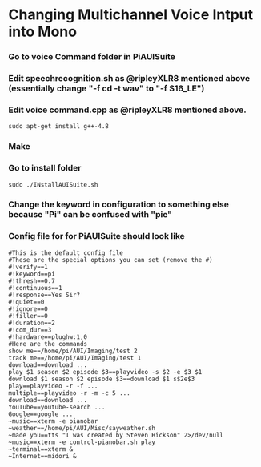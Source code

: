 # Changing Multichannel Voice Intput into Mono
### Go to voice Command folder in PiAUISuite
### Edit speechrecognition.sh as @ripleyXLR8 mentioned above (essentially change "-f cd -t wav" to "-f S16_LE")
### Edit voice command.cpp as @ripleyXLR8 mentioned above.
```shell
sudo apt-get install g++-4.8
```
### Make
### Go to install folder 
```shell
sudo ./INstallAUISuite.sh
```
### Change the keyword in configuration to something else because "Pi" can be confused with "pie"
### Config file for for PiAUISuite should look like
```shell
#This is the default config file
#These are the special options you can set (remove the #)
#!verify==1
#!keyword==pi
#!thresh==0.7
#!continuous==1
#!response==Yes Sir?
#!quiet==0
#!ignore==0
#!filler==0
#!duration==2
#!com_dur==3
#!hardware==plughw:1,0
#Here are the commands
show me==/home/pi/AUI/Imaging/test 2
track me==/home/pi/AUI/Imaging/test 1
download==download ...
play $1 season $2 episode $3==playvideo -s $2 -e $3 $1
download $1 season $2 episode $3==download $1 s$2e$3
play==playvideo -r -f ...
multiple==playvideo -r -m -c 5 ...
download==download ...
YouTube==youtube-search ...
Google==google ...
~music==xterm -e pianobar
~weather==/home/pi/AUI/Misc/sayweather.sh
~made you==tts "I was created by Steven Hickson" 2>/dev/null
~music==xterm -e control-pianobar.sh play
~terminal==xterm &
~Internet==midori &
```
